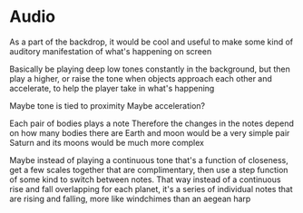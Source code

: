 # Audio

As a part of the backdrop, it would be cool and useful to make some kind of auditory manifestation of what's happening on screen

Basically be playing deep low tones constantly in the background, but then play a higher, or raise the tone when objects approach each other and accelerate, to help the player take in what's happening

Maybe tone is tied to proximity
Maybe acceleration?

Each pair of bodies plays a note
Therefore the changes in the notes depend on how many bodies there are
Earth and moon would be a very simple pair
Saturn and its moons would be much more complex

Maybe instead of playing a continuous tone that's a function of closeness, get a few scales together that are complimentary, then use a step function of some kind to switch between notes. That way instead of a continuous rise and fall overlapping for each planet, it's a series of individual notes that are rising and falling, more like windchimes than an aegean harp